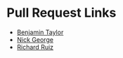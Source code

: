 # Pull Request Links

- [Benjamin Taylor](https://github.com/amansharma96/aman-StoryTime_SER316_FALL2022_B/pull/1)
- [Nick George](https://github.com/Wdeschry/kaisermarn_icebreaker/pull/1)
- [Richard Ruiz](https://github.com/Wdeschry/kaisermarn_icebreaker/pull/3)
